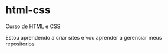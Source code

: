 # html-css
Curso de HTML e CSS

Estou  aprendendo a criar sites e vou aprender a gerenciar meus repositorios
